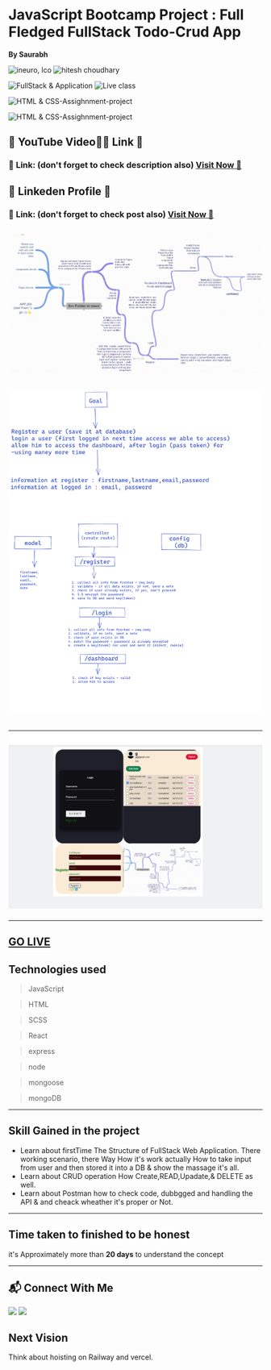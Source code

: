 


# JavaScript Bootcamp Project : Full Fledged FullStack Todo-Crud App

**By Saurabh**

![ineuro, lco](https://img.shields.io/badge/iNeuron-LCO-green)
![hitesh choudhary](https://img.shields.io/badge/Hitesh--Choudhary-Full--stack--JS--bootcamp-red)

![FullStack & Application](https://img.shields.io/badge/FullStack-Application-orange)
![Live class](https://img.shields.io/badge/LIVE--CLASS-PROJECT--lightgrey)

![HTML & CSS-Assighnment-project](https://img.shields.io/badge/HTML--CSS--Javascript--React--Express--Node--MongoDB-red)

![HTML & CSS-Assighnment-project](https://img.shields.io/badge/-Ineuron--Assignment-blue)

## 🛑 YouTube Video📸📸 Link 🛑
### 📌 **Link: (don't forget to check description also)** <a href="https://youtu.be/Kz_q610hY7k">**Visit Now** 🚀</a>

## 🛑 Linkeden Profile 🛑
### 📌 **Link: (don't forget to check post also)** <a href="https://www.linkedin.com/in/sourabh-pande-412170224/">**Visit Now** 🚀</a>



## ![image](./Images/Screenshot%202023-01-30%20125124.png)

## ![image](./Images/excalidraw.png)

## ![image](./Images/Screenshot%202023-01-31%20131814.png)


---

## [GO LIVE](https://todo-crud-mern-application-kvk3.vercel.app/)

## Technologies used

> JavaScript

> HTML

> SCSS

> React

> express

> node

> mongoose

> mongoDB

---
## **Skill Gained in the project**
-  Learn about firstTime The Structure of FullStack Web Application. There working scenario, there Way How it's work actually How to take input from user and then stored it into a DB
& show the massage it's all.
-  Learn about CRUD operation How Create,READ,Upadate,& DELETE as well.
-  Learn about Postman how to check code, dubbgged and handling the API & and cheack wheather it's proper or Not.


****

## **Time taken to finished to be honest**

 it's Approximately more than **20 days** to understand the concept

---

## 📬 Connect With Me


[ <img src= "https://img.shields.io/badge/LinkedIn-0077B5?style=for-the-badge&logo=linkedin&logoColor=white" />](https://www.linkedin.com/in/sourabh-pande-412170224/) 
[ <img src= "https://img.shields.io/badge/Hashnode-2962FF?style=for-the-badge&logo=hashnode&logoColor=white" />](https://saurabh532.hashnode.dev/)


## **Next Vision**
Think about hoisting on Railway and vercel. 
